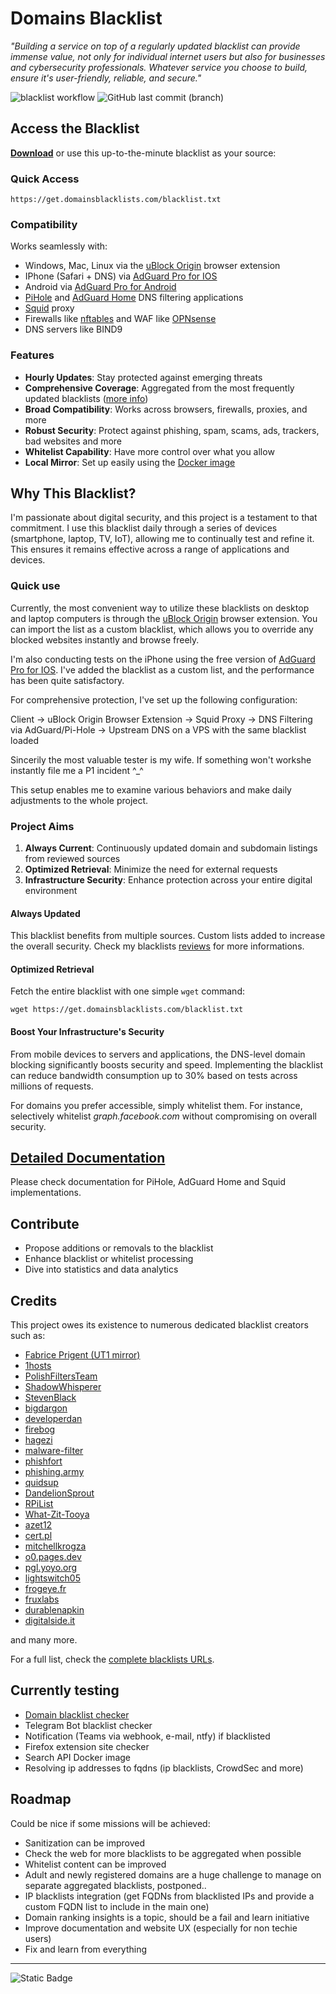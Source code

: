 # Domains Blacklist

_"Building a service on top of a regularly updated blacklist can provide immense value, not only for individual internet users but also for businesses and cybersecurity professionals. Whatever service you choose to build, ensure it's user-friendly, reliable, and secure."_

![blacklist workflow](https://github.com/fabriziosalmi/blacklists/actions/workflows/generate_fqdn.yml/badge.svg)
![GitHub last commit (branch)](https://img.shields.io/github/last-commit/fabriziosalmi/blacklists/main)

## Access the Blacklist

**[Download](https://github.com/fabriziosalmi/blacklists/releases/latest)** or use this up-to-the-minute blacklist as your source:

### Quick Access
```
https://get.domainsblacklists.com/blacklist.txt
```

### Compatibility
Works seamlessly with:
- Windows, Mac, Linux via the [uBlock Origin](https://github.com/gorhill/uBlock#ublock-origin) browser extension
- IPhone (Safari + DNS) via [AdGuard Pro for IOS](https://download.adguard.com/d/18672/ios-pro?exid=3ail29lmsdyc84s84c0gkosgo)
- Android via [AdGuard Pro for Android](https://adguard.com/it/adguard-android/overview.html)
- [PiHole](https://pi-hole.net/) and [AdGuard Home](https://adguard.com/it/adguard-home/overview.html) DNS filtering applications
- [Squid](http://www.squid-cache.org/) proxy
- Firewalls like [nftables](https://github.com/fabriziosalmi/blacklists/blob/main/scripts/nft_blacklist_fqdn.sh) and WAF like [OPNsense](https://docs.opnsense.org/manual/how-tos/proxywebfilter.html)
- DNS servers like BIND9
  
### Features
- **Hourly Updates**: Stay protected against emerging threats
- **Comprehensive Coverage**: Aggregated from the most frequently updated blacklists ([more info](https://github.com/fabriziosalmi/blacklists/blob/main/docs/blacklists_reviews.md))
- **Broad Compatibility**: Works across browsers, firewalls, proxies, and more
- **Robust Security**: Protect against phishing, spam, scams, ads, trackers, bad websites and more
- **Whitelist Capability**: Have more control over what you allow
- **Local Mirror**: Set up easily using the [Docker image](https://hub.docker.com/repository/docker/fabriziosalmi/blacklists/)

## Why This Blacklist?

I'm passionate about digital security, and this project is a testament to that commitment. I use this blacklist daily through a series of devices (smartphone, laptop, TV, IoT), allowing me to continually test and refine it. This ensures it remains effective across a range of applications and devices.

### Quick use

Currently, the most convenient way to utilize these blacklists on desktop and laptop computers is through the [uBlock Origin](https://github.com/gorhill/uBlock#ublock-origin) browser extension. You can import the list as a custom blacklist, which allows you to override any blocked websites instantly and browse freely.

I'm also conducting tests on the iPhone using the free version of [AdGuard Pro for IOS](https://download.adguard.com/d/18672/ios-pro?exid=3ail29lmsdyc84s84c0gkosgo). I've added the blacklist as a custom list, and the performance has been quite satisfactory.

For comprehensive protection, I've set up the following configuration:

Client -> uBlock Origin Browser Extension -> Squid Proxy -> DNS Filtering via AdGuard/Pi-Hole -> Upstream DNS on a VPS with the same blacklist loaded

Sincerily the most valuable tester is my wife. If something won't workshe instantly file me a P1 incident ^_^

This setup enables me to examine various behaviors and make daily adjustments to the whole project.

### Project Aims

1. **Always Current**: Continuously updated domain and subdomain listings from reviewed sources
2. **Optimized Retrieval**: Minimize the need for external requests
3. **Infrastructure Security**: Enhance protection across your entire digital environment

#### Always Updated
This blacklist benefits from multiple sources. Custom lists added to increase the overall security. Check my blacklists [reviews](https://github.com/fabriziosalmi/blacklists/blob/main/docs/blacklists_reviews.md) for more informations. 

#### Optimized Retrieval
Fetch the entire blacklist with one simple `wget` command:
```
wget https://get.domainsblacklists.com/blacklist.txt
```

#### Boost Your Infrastructure's Security
From mobile devices to servers and applications, the DNS-level domain blocking significantly boosts security and speed. Implementing the blacklist can reduce bandwidth consumption up  to 30% based on tests across millions of requests.

For domains you prefer accessible, simply whitelist them. For instance, selectively whitelist _graph.facebook.com_ without compromising on overall security.

## [Detailed Documentation](https://github.com/fabriziosalmi/blacklists/blob/main/docs/README.md)

Please check documentation for PiHole, AdGuard Home and Squid implementations.

## Contribute

- Propose additions or removals to the blacklist
- Enhance blacklist or whitelist processing
- Dive into statistics and data analytics

## Credits

This project owes its existence to numerous dedicated blacklist creators such as:

- [Fabrice Prigent (UT1 mirror)](https://github.com/olbat/ut1-blacklists)
- [1hosts](https://badmojr.gitlab.io/1hosts/Lite/domains.txt)
- [PolishFiltersTeam](https://gitlab.com/PolishFiltersTeam/)
- [ShadowWhisperer](https://raw.githubusercontent.com/ShadowWhisperer/BlockLists/)
- [StevenBlack](https://raw.githubusercontent.com/StevenBlack/hosts/)
- [bigdargon](https://raw.githubusercontent.com/bigdargon/hostsVN/master/hosts)
- [developerdan](https://www.github.developerdan.com/)
- [firebog](https://v.firebog.net/hosts/AdguardDNS.txt)
- [hagezi](https://gitlab.com/hagezi/)
- [malware-filter](https://malware-filter.gitlab.io/)
- [phishfort](https://raw.githubusercontent.com/phishfort/phishfort-lists/master/blacklists/domains.json)
- [phishing.army](https://phishing.army/)
- [quidsup](https://gitlab.com/quidsup/)
- [DandelionSprout](https://raw.githubusercontent.com/DandelionSprout/adfilt/)
- [RPiList](https://raw.githubusercontent.com/RPiList/specials/master/Blocklisten/)
- [What-Zit-Tooya](https://github.com/What-Zit-Tooya/Ad-Block)
- [azet12](https://raw.githubusercontent.com/azet12/KADhosts)
- [cert.pl](https://hole.cert.pl)
- [mitchellkrogza](https://raw.githubusercontent.com/mitchellkrogza/Ultimate.Hosts.Blacklist)
- [o0.pages.dev](https://o0.pages.dev)
- [pgl.yoyo.org](https://pgl.yoyo.org/)
- [lightswitch05](https://raw.githubusercontent.com/lightswitch05/hosts/)
- [frogeye.fr](https://hostfiles.frogeye.fr/)
- [fruxlabs](https://rescure.fruxlabs.com/)
- [durablenapkin](https://raw.githubusercontent.com/durablenapkin/scamblocklist/)
- [digitalside.it](https://osint.digitalside.it/Threat-Intel/lists/latestdomains.txt)

and many more.

For a full list, check the [complete blacklists URLs](https://github.com/fabriziosalmi/blacklists/blob/main/blacklists.fqdn.urls).

## Currently testing

- [Domain blacklist checker](https://review.domainsblacklists.com/)
- Telegram Bot blacklist checker
- Notification (Teams via webhook, e-mail, ntfy) if blacklisted
- Firefox extension site checker
- Search API Docker image
- Resolving ip addresses to fqdns (ip blacklists, CrowdSec and more)

## Roadmap

Could be nice if some missions will be achieved:

- Sanitization can be improved
- Check the web for more blacklists to be aggregated when possible
- Whitelist content can be improved
- Adult and newly registered domains are a huge challenge to manage on separate aggregated blacklists, postponed..
- IP blacklists integration (get FQDNs from blacklisted IPs and provide a custom FQDN  list to include in the main one)
- Domain ranking insights is a topic, should be a fail and learn initiative
- Improve documentation and website UX (especially for non techie users)
- Fix and learn from everything

---
![Static Badge](https://img.shields.io/badge/DomainsBlacklists-For_a_safer_digital_experience-00ce00?style=for-the-badge)
